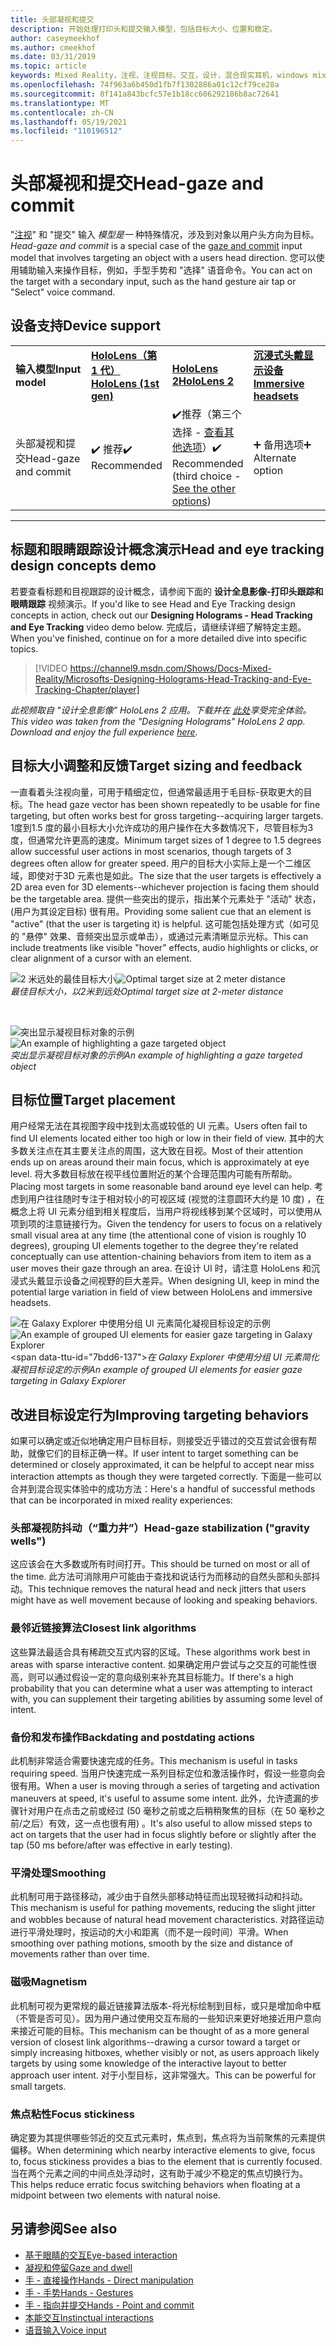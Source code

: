 ```yaml
---
title: 头部凝视和提交
description: 开始处理打印头和提交输入模型，包括目标大小、位置和稳定。
author: caseymeekhof
ms.author: cmeekhof
ms.date: 03/31/2019
ms.topic: article
keywords: Mixed Reality，注视，注视目标，交互，设计，混合现实耳机，windows mixed Reality 耳机，虚拟现实耳机，HoloLens，MRTK，混合现实工具包，目标，焦点，平滑
ms.openlocfilehash: 74f963a6b450d1fb7f1302886a01c12cf79ce28a
ms.sourcegitcommit: 8f141a843bcfc57e1b18cc606292186b8ac72641
ms.translationtype: MT
ms.contentlocale: zh-CN
ms.lasthandoff: 05/19/2021
ms.locfileid: "110196512"
---
```

# <a name="head-gaze-and-commit"></a><span data-ttu-id="7bdd6-104">头部凝视和提交</span><span class="sxs-lookup"><span data-stu-id="7bdd6-104">Head-gaze and commit</span></span>

<span data-ttu-id="7bdd6-105">"[注视](gaze-and-commit.md)" 和 "提交" 输入 _模型是一_ 种特殊情况，涉及到对象以用户头方向为目标。</span><span class="sxs-lookup"><span data-stu-id="7bdd6-105">_Head-gaze and commit_ is a special case of the [gaze and commit](gaze-and-commit.md) input model that involves targeting an object with a users head direction.</span></span> <span data-ttu-id="7bdd6-106">您可以使用辅助输入来操作目标，例如，手型手势和 "选择" 语音命令。</span><span class="sxs-lookup"><span data-stu-id="7bdd6-106">You can act on the target with a secondary input, such as the hand gesture air tap or "Select" voice command.</span></span> 

## <a name="device-support"></a><span data-ttu-id="7bdd6-107">设备支持</span><span class="sxs-lookup"><span data-stu-id="7bdd6-107">Device support</span></span>

<table>
    <colgroup>
    <col width="25%" />
    <col width="25%" />
    <col width="25%" />
    <col width="25%" />
    </colgroup>
    <tr>
        <td><span data-ttu-id="7bdd6-108"><strong>输入模型</strong></span><span class="sxs-lookup"><span data-stu-id="7bdd6-108"><strong>Input model</strong></span></span></td>
        <td><span data-ttu-id="7bdd6-109"><a href="/hololens/hololens1-hardware"><strong>HoloLens（第 1 代）</strong></a></span><span class="sxs-lookup"><span data-stu-id="7bdd6-109"><a href="/hololens/hololens1-hardware"><strong>HoloLens (1st gen)</strong></a></span></span></td>
        <td><span data-ttu-id="7bdd6-110"><a href="https://docs.microsoft.com/hololens/hololens2-hardware"><strong>HoloLens 2</strong></span><span class="sxs-lookup"><span data-stu-id="7bdd6-110"><a href="https://docs.microsoft.com/hololens/hololens2-hardware"><strong>HoloLens 2</strong></span></span></td>
        <td><span data-ttu-id="7bdd6-111"><a href="../discover/immersive-headset-hardware-details.md"><strong>沉浸式头戴显示设备</strong></a></span><span class="sxs-lookup"><span data-stu-id="7bdd6-111"><a href="../discover/immersive-headset-hardware-details.md"><strong>Immersive headsets</strong></a></span></span></td>
    </tr>
     <tr>
        <td><span data-ttu-id="7bdd6-112">头部凝视和提交</span><span class="sxs-lookup"><span data-stu-id="7bdd6-112">Head-gaze and commit</span></span></td>
        <td><span data-ttu-id="7bdd6-113">✔️ 推荐</span><span class="sxs-lookup"><span data-stu-id="7bdd6-113">✔️ Recommended</span></span></td>
        <td><span data-ttu-id="7bdd6-114">✔️推荐（第三个选择 - <a href="interaction-fundamentals.md">查看其他选项</a>）</span><span class="sxs-lookup"><span data-stu-id="7bdd6-114">✔️ Recommended (third choice - <a href="interaction-fundamentals.md">See the other options</a>)</span></span></td>
        <td><span data-ttu-id="7bdd6-115">➕ 备用选项</span><span class="sxs-lookup"><span data-stu-id="7bdd6-115">➕ Alternate option</span></span></td>
    </tr>
</table>

---

## <a name="head-and-eye-tracking-design-concepts-demo"></a><span data-ttu-id="7bdd6-116">标题和眼睛跟踪设计概念演示</span><span class="sxs-lookup"><span data-stu-id="7bdd6-116">Head and eye tracking design concepts demo</span></span>

<span data-ttu-id="7bdd6-117">若要查看标题和目视跟踪的设计概念，请参阅下面的 **设计全息影像-打印头跟踪和眼睛跟踪** 视频演示。</span><span class="sxs-lookup"><span data-stu-id="7bdd6-117">If you'd like to see Head and Eye Tracking design concepts in action, check out our **Designing Holograms - Head Tracking and Eye Tracking** video demo below.</span></span> <span data-ttu-id="7bdd6-118">完成后，请继续详细了解特定主题。</span><span class="sxs-lookup"><span data-stu-id="7bdd6-118">When you've finished, continue on for a more detailed dive into specific topics.</span></span>

> [!VIDEO https://channel9.msdn.com/Shows/Docs-Mixed-Reality/Microsofts-Designing-Holograms-Head-Tracking-and-Eye-Tracking-Chapter/player]

<span data-ttu-id="7bdd6-119">*此视频取自 "设计全息影像" HoloLens 2 应用。下载并在 [此处](https://aka.ms/dhapp)享受完全体验。*</span><span class="sxs-lookup"><span data-stu-id="7bdd6-119">*This video was taken from the "Designing Holograms" HoloLens 2 app. Download and enjoy the full experience [here](https://aka.ms/dhapp).*</span></span>

## <a name="target-sizing-and-feedback"></a><span data-ttu-id="7bdd6-120">目标大小调整和反馈</span><span class="sxs-lookup"><span data-stu-id="7bdd6-120">Target sizing and feedback</span></span>

<span data-ttu-id="7bdd6-121">一直看着头注视向量，可用于精细定位，但通常最适用于毛目标-获取更大的目标。</span><span class="sxs-lookup"><span data-stu-id="7bdd6-121">The head gaze vector has been shown repeatedly to be usable for fine targeting, but often works best for gross targeting--acquiring larger targets.</span></span> <span data-ttu-id="7bdd6-122">1度到1.5 度的最小目标大小允许成功的用户操作在大多数情况下，尽管目标为3度，但通常允许更高的速度。</span><span class="sxs-lookup"><span data-stu-id="7bdd6-122">Minimum target sizes of 1 degree to 1.5 degrees allow successful user actions in most scenarios, though targets of 3 degrees often allow for greater speed.</span></span> <span data-ttu-id="7bdd6-123">用户的目标大小实际上是一个二维区域，即使对于3D 元素也是如此。</span><span class="sxs-lookup"><span data-stu-id="7bdd6-123">The size that the user targets is effectively a 2D area even for 3D elements--whichever projection is facing them should be the targetable area.</span></span> <span data-ttu-id="7bdd6-124">提供一些突出的提示，指出某个元素处于 "活动" 状态， (用户为其设定目标) 很有用。</span><span class="sxs-lookup"><span data-stu-id="7bdd6-124">Providing some salient cue that an element is "active" (that the user is targeting it) is helpful.</span></span> <span data-ttu-id="7bdd6-125">这可能包括处理方式（如可见的 "悬停" 效果、音频突出显示或单击），或通过元素清晰显示光标。</span><span class="sxs-lookup"><span data-stu-id="7bdd6-125">This can include treatments like visible "hover" effects, audio highlights or clicks, or clear alignment of a cursor with an element.</span></span>

<span data-ttu-id="7bdd6-126">![2 米远处的最佳目标大小](images/gazetargeting-size-1000px.jpg)</span><span class="sxs-lookup"><span data-stu-id="7bdd6-126">![Optimal target size at 2 meter distance](images/gazetargeting-size-1000px.jpg)</span></span><br>
<span data-ttu-id="7bdd6-127">*最佳目标大小，以2米到远处*</span><span class="sxs-lookup"><span data-stu-id="7bdd6-127">*Optimal target size at 2-meter distance*</span></span>

<br>

<span data-ttu-id="7bdd6-128">![突出显示凝视目标对象的示例](images/gazetargeting-highlighting-940px.jpg)</span><span class="sxs-lookup"><span data-stu-id="7bdd6-128">![An example of highlighting a gaze targeted object](images/gazetargeting-highlighting-940px.jpg)</span></span><br>
<span data-ttu-id="7bdd6-129">*突出显示凝视目标对象的示例*</span><span class="sxs-lookup"><span data-stu-id="7bdd6-129">*An example of highlighting a gaze targeted object*</span></span>

## <a name="target-placement"></a><span data-ttu-id="7bdd6-130">目标位置</span><span class="sxs-lookup"><span data-stu-id="7bdd6-130">Target placement</span></span>

<span data-ttu-id="7bdd6-131">用户经常无法在其视图字段中找到太高或较低的 UI 元素。</span><span class="sxs-lookup"><span data-stu-id="7bdd6-131">Users often fail to find UI elements located either too high or low in their field of view.</span></span> <span data-ttu-id="7bdd6-132">其中的大多数关注点在其主要关注点的周围，这大致在目视。</span><span class="sxs-lookup"><span data-stu-id="7bdd6-132">Most of their attention ends up on areas around their main focus, which is approximately at eye level.</span></span> <span data-ttu-id="7bdd6-133">将大多数目标放在视平线位置附近的某个合理范围内可能有所帮助。</span><span class="sxs-lookup"><span data-stu-id="7bdd6-133">Placing most targets in some reasonable band around eye level can help.</span></span> <span data-ttu-id="7bdd6-134">考虑到用户往往随时专注于相对较小的可视区域 (视觉的注意圆环大约是 10 度) ，在概念上将 UI 元素分组到相关程度后，当用户将视线移到某个区域时，可以使用从项到项的注意链接行为。</span><span class="sxs-lookup"><span data-stu-id="7bdd6-134">Given the tendency for users to focus on a relatively small visual area at any time (the attentional cone of vision is roughly 10 degrees), grouping UI elements together to the degree they're related conceptually can use attention-chaining behaviors from item to item as a user moves their gaze through an area.</span></span> <span data-ttu-id="7bdd6-135">在设计 UI 时，请注意 HoloLens 和沉浸式头戴显示设备之间视野的巨大差异。</span><span class="sxs-lookup"><span data-stu-id="7bdd6-135">When designing UI, keep in mind the potential large variation in field of view between HoloLens and immersive headsets.</span></span>

<span data-ttu-id="7bdd6-136">![在 Galaxy Explorer 中使用分组 UI 元素简化凝视目标设定的示例](images/gazetargeting-grouping-1000px.jpg)</span><span class="sxs-lookup"><span data-stu-id="7bdd6-136">![An example of grouped UI elements for easier gaze targeting in Galaxy Explorer](images/gazetargeting-grouping-1000px.jpg)</span></span><br>
<span data-ttu-id="7bdd6-137&quot;>*在 Galaxy Explorer 中使用分组 UI 元素简化凝视目标设定的示例*</span><span class=&quot;sxs-lookup&quot;><span data-stu-id=&quot;7bdd6-137&quot;>*An example of grouped UI elements for easier gaze targeting in Galaxy Explorer*</span></span>

## <a name=&quot;improving-targeting-behaviors&quot;></a><span data-ttu-id=&quot;7bdd6-138&quot;>改进目标设定行为</span><span class=&quot;sxs-lookup&quot;><span data-stu-id=&quot;7bdd6-138&quot;>Improving targeting behaviors</span></span>

<span data-ttu-id=&quot;7bdd6-139&quot;>如果可以确定或近似地确定用户目标目标，则接受近乎错过的交互尝试会很有帮助，就像它们的目标正确一样。</span><span class=&quot;sxs-lookup&quot;><span data-stu-id=&quot;7bdd6-139&quot;>If user intent to target something can be determined or closely approximated, it can be helpful to accept near miss interaction attempts as though they were targeted correctly.</span></span> <span data-ttu-id=&quot;7bdd6-140&quot;>下面是一些可以合并到混合现实体验中的成功方法：</span><span class=&quot;sxs-lookup&quot;><span data-stu-id=&quot;7bdd6-140&quot;>Here's a handful of successful methods that can be incorporated in mixed reality experiences:</span></span>

### <a name=&quot;head-gaze-stabilization-gravity-wells&quot;></a><span data-ttu-id=&quot;7bdd6-141&quot;>头部凝视防抖动（“重力井”）</span><span class=&quot;sxs-lookup&quot;><span data-stu-id=&quot;7bdd6-141&quot;>Head-gaze stabilization (&quot;gravity wells")</span></span>

<span data-ttu-id="7bdd6-142">这应该会在大多数或所有时间打开。</span><span class="sxs-lookup"><span data-stu-id="7bdd6-142">This should be turned on most or all of the time.</span></span> <span data-ttu-id="7bdd6-143">此方法可消除用户可能由于查找和说话行为而移动的自然头部和头部抖动。</span><span class="sxs-lookup"><span data-stu-id="7bdd6-143">This technique removes the natural head and neck jitters that users might have as well movement because of looking and speaking behaviors.</span></span>

### <a name="closest-link-algorithms"></a><span data-ttu-id="7bdd6-144">最邻近链接算法</span><span class="sxs-lookup"><span data-stu-id="7bdd6-144">Closest link algorithms</span></span>

<span data-ttu-id="7bdd6-145">这些算法最适合具有稀疏交互式内容的区域。</span><span class="sxs-lookup"><span data-stu-id="7bdd6-145">These algorithms work best in areas with sparse interactive content.</span></span> <span data-ttu-id="7bdd6-146">如果确定用户尝试与之交互的可能性很高，则可以通过假设一定的意向级别来补充其目标能力。</span><span class="sxs-lookup"><span data-stu-id="7bdd6-146">If there's a high probability that you can determine what a user was attempting to interact with, you can supplement their targeting abilities by assuming some level of intent.</span></span>

### <a name="backdating-and-postdating-actions"></a><span data-ttu-id="7bdd6-147">备份和发布操作</span><span class="sxs-lookup"><span data-stu-id="7bdd6-147">Backdating and postdating actions</span></span>

<span data-ttu-id="7bdd6-148">此机制非常适合需要快速完成的任务。</span><span class="sxs-lookup"><span data-stu-id="7bdd6-148">This mechanism is useful in tasks requiring speed.</span></span> <span data-ttu-id="7bdd6-149">当用户快速完成一系列目标定位和激活操作时，假设一些意向会很有用。</span><span class="sxs-lookup"><span data-stu-id="7bdd6-149">When a user is moving through a series of targeting and activation maneuvers at speed, it's useful to assume some intent.</span></span> <span data-ttu-id="7bdd6-150">此外，允许遗漏的步骤针对用户在点击之前或经过 (50 毫秒之前或之后稍稍聚焦的目标（在 50 毫秒之前/之后）有效，这一点也很有用) 。</span><span class="sxs-lookup"><span data-stu-id="7bdd6-150">It's also useful to allow missed steps to act on targets that the user had in focus slightly before or slightly after the tap (50 ms before/after was effective in early testing).</span></span>

### <a name="smoothing"></a><span data-ttu-id="7bdd6-151">平滑处理</span><span class="sxs-lookup"><span data-stu-id="7bdd6-151">Smoothing</span></span>

<span data-ttu-id="7bdd6-152">此机制可用于路径移动，减少由于自然头部移动特征而出现轻微抖动和抖动。</span><span class="sxs-lookup"><span data-stu-id="7bdd6-152">This mechanism is useful for pathing movements, reducing the slight jitter and wobbles because of natural head movement characteristics.</span></span> <span data-ttu-id="7bdd6-153">对路径运动进行平滑处理时，按运动的大小和距离（而不是一段时间）平滑。</span><span class="sxs-lookup"><span data-stu-id="7bdd6-153">When smoothing over pathing motions, smooth by the size and distance of movements rather than over time.</span></span>

### <a name="magnetism"></a><span data-ttu-id="7bdd6-154">磁吸</span><span class="sxs-lookup"><span data-stu-id="7bdd6-154">Magnetism</span></span>

<span data-ttu-id="7bdd6-155">此机制可视为更常规的最近链接算法版本-将光标绘制到目标，或只是增加命中框（不管是否可见）。因为用户通过使用交互布局的一些知识来更好地接近用户意向来接近可能的目标。</span><span class="sxs-lookup"><span data-stu-id="7bdd6-155">This mechanism can be thought of as a more general version of closest link algorithms--drawing a cursor toward a target or simply increasing hitboxes, whether visibly or not, as users approach likely targets by using some knowledge of the interactive layout to better approach user intent.</span></span> <span data-ttu-id="7bdd6-156">对于小型目标，这非常强大。</span><span class="sxs-lookup"><span data-stu-id="7bdd6-156">This can be powerful for small targets.</span></span>

### <a name="focus-stickiness"></a><span data-ttu-id="7bdd6-157">焦点粘性</span><span class="sxs-lookup"><span data-stu-id="7bdd6-157">Focus stickiness</span></span>

<span data-ttu-id="7bdd6-158">确定要为其提供哪些邻近的交互式元素时，焦点到，焦点将为当前聚焦的元素提供偏移。</span><span class="sxs-lookup"><span data-stu-id="7bdd6-158">When determining which nearby interactive elements to give,  focus to, focus stickiness provides a bias to the element that is currently focused.</span></span> <span data-ttu-id="7bdd6-159">当在两个元素之间的中间点处浮动时，这有助于减少不稳定的焦点切换行为。</span><span class="sxs-lookup"><span data-stu-id="7bdd6-159">This helps reduce erratic focus switching behaviors when floating at a midpoint between two elements with natural noise.</span></span>

## <a name="see-also"></a><span data-ttu-id="7bdd6-160">另请参阅</span><span class="sxs-lookup"><span data-stu-id="7bdd6-160">See also</span></span>

* [<span data-ttu-id="7bdd6-161">基于眼睛的交互</span><span class="sxs-lookup"><span data-stu-id="7bdd6-161">Eye-based interaction</span></span>](eye-gaze-interaction.md)
* [<span data-ttu-id="7bdd6-162">凝视和停留</span><span class="sxs-lookup"><span data-stu-id="7bdd6-162">Gaze and dwell</span></span>](gaze-and-dwell.md)
* [<span data-ttu-id="7bdd6-163">手 - 直接操作</span><span class="sxs-lookup"><span data-stu-id="7bdd6-163">Hands - Direct manipulation</span></span>](direct-manipulation.md)
* [<span data-ttu-id="7bdd6-164">手 - 手势</span><span class="sxs-lookup"><span data-stu-id="7bdd6-164">Hands - Gestures</span></span>](gaze-and-commit.md#composite-gestures)
* [<span data-ttu-id="7bdd6-165">手 - 指向并提交</span><span class="sxs-lookup"><span data-stu-id="7bdd6-165">Hands - Point and commit</span></span>](point-and-commit.md)
* [<span data-ttu-id="7bdd6-166">本能交互</span><span class="sxs-lookup"><span data-stu-id="7bdd6-166">Instinctual interactions</span></span>](interaction-fundamentals.md)
* [<span data-ttu-id="7bdd6-167">语音输入</span><span class="sxs-lookup"><span data-stu-id="7bdd6-167">Voice input</span></span>](voice-input.md)